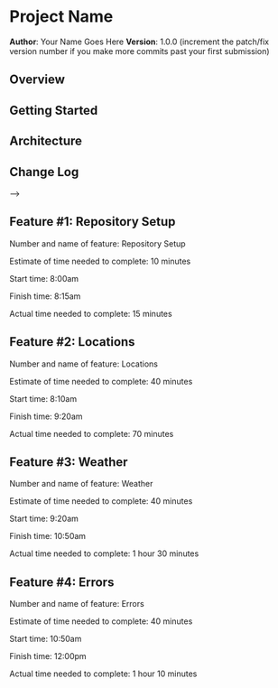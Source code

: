 # Project Name

**Author**: Your Name Goes Here
**Version**: 1.0.0 (increment the patch/fix version number if you make more commits past your first submission)

## Overview
<!-- Provide a high level overview of what this application is and why you are building it, beyond the fact that it's an assignment for this class. (i.e. What's your problem domain?) -->

## Getting Started
<!-- What are the steps that a user must take in order to build this app on their own machine and get it running? -->

## Architecture
<!-- Provide a detailed description of the application design. What technologies (languages, libraries, etc) you're using, and any other relevant design information. -->

## Change Log
<!-- Use this area to document the iterative changes made to your application as each feature is successfully implemented. Use time stamps. Here's an examples:

01-01-2001 4:59pm - Application now has a fully-functional express server, with a GET route for the location resource.

## Credits and Collaborations
<!-- Give credit (and a link) to other people or resources that helped you build this application. -->
-->

## Feature #1: Repository Setup

Number and name of feature: Repository Setup

Estimate of time needed to complete: 10 minutes

Start time: 8:00am

Finish time: 8:15am

Actual time needed to complete: 15 minutes

## Feature #2: Locations

Number and name of feature: Locations

Estimate of time needed to complete: 40 minutes

Start time: 8:10am

Finish time: 9:20am

Actual time needed to complete: 70 minutes

## Feature #3: Weather

Number and name of feature: Weather

Estimate of time needed to complete: 40 minutes

Start time: 9:20am

Finish time: 10:50am

Actual time needed to complete: 1 hour 30 minutes

## Feature #4: Errors

Number and name of feature: Errors

Estimate of time needed to complete: 40 minutes

Start time: 10:50am

Finish time: 12:00pm

Actual time needed to complete: 1 hour 10 minutes